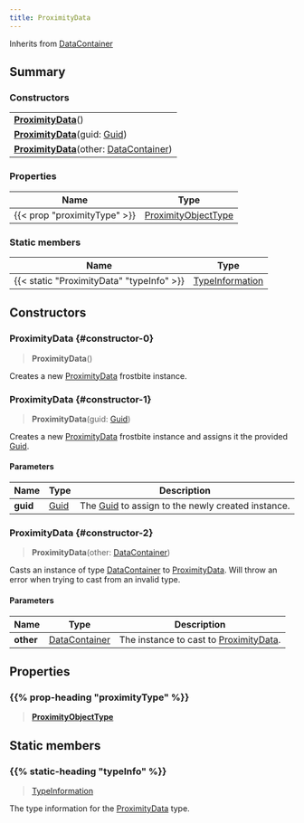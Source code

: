 ```yaml
---
title: ProximityData
---
```


Inherits from 
[DataContainer](/vext/ref/shared/class/datacontainer)

## Summary
### Constructors
| |
| ----------- |
| **[ProximityData](#constructor-0)**() |
| **[ProximityData](#constructor-1)**(guid: [Guid](/vext/ref/shared/class/guid)) |
| **[ProximityData](#constructor-2)**(other: [DataContainer](/vext/ref/shared/class/datacontainer)) |

### Properties
| Name | Type |
| ---- | ---- |
| {{< prop "proximityType" >}} | [ProximityObjectType](/vext/ref/fb/proximityobjecttype) |

### Static members
| Name | Type |
| ---- | ---- |
| {{< static "ProximityData" "typeInfo" >}} | [TypeInformation](/vext/ref/shared/class/typeinformation) |

## Constructors
### ProximityData {#constructor-0}
> **ProximityData**()

Creates a new [ProximityData](/vext/ref/fb/proximitydata) frostbite instance.

### ProximityData {#constructor-1}
> **ProximityData**(guid: [Guid](/vext/ref/shared/class/guid))

Creates a new [ProximityData](/vext/ref/fb/proximitydata) frostbite instance and assigns it the provided [Guid](/vext/ref/shared/class/guid).

#### Parameters
| Name | Type | Description |
| ---- | ---- | ----------- |
| **guid** | [Guid](/vext/ref/shared/class/guid) | The [Guid](/vext/ref/shared/class/guid) to assign to the newly created instance. |

### ProximityData {#constructor-2}
> **ProximityData**(other: [DataContainer](/vext/ref/shared/class/datacontainer))

Casts an instance of type [DataContainer](/vext/ref/shared/class/datacontainer) to [ProximityData](/vext/ref/fb/proximitydata). Will throw an error when trying to cast from an invalid type.

#### Parameters
| Name | Type | Description |
| ---- | ---- | ----------- |
| **other** | [DataContainer](/vext/ref/shared/class/datacontainer) | The instance to cast to [ProximityData](/vext/ref/fb/proximitydata). |

## Properties
### {{% prop-heading "proximityType" %}}
> **[ProximityObjectType](/vext/ref/fb/proximityobjecttype)**

## Static members
### {{% static-heading "typeInfo" %}}
> [TypeInformation](/vext/ref/shared/class/typeinformation)

The type information for the [ProximityData](/vext/ref/fb/proximitydata) type.

